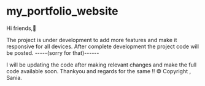 # my_portfolio_website 
Hi friends,👋

The project is under development to add more features and make it responsive for all devices.
After complete development the project code will be posted. -----(sorry for that)------

I will be updating the code after making relevant changes and make the full code available soon.
Thankyou and regards for the same !!
© Copyright , Sania.
